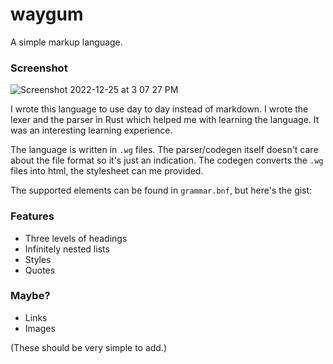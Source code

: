 # waygum

A simple markup language.

### Screenshot

![Screenshot 2022-12-25 at 3 07 27 PM](https://user-images.githubusercontent.com/119449399/209467324-5e4b5917-ae55-48f7-971c-522fb9f6bb0b.png)

I wrote this language to use day to day instead of markdown. I wrote the lexer and the parser in Rust which helped me with learning the language. It was an interesting learning experience.

The language is written in `.wg` files. The parser/codegen itself doesn't care about the file format so it's just an indication. The codegen converts the `.wg` files into html, the stylesheet can me provided.

The supported elements can be found in `grammar.bnf`, but here's the gist:

### Features

- Three levels of headings
- Infinitely nested lists
- Styles
- Quotes

### Maybe?

- Links
- Images

(These should be very simple to add.)
